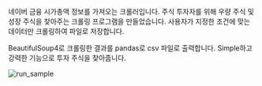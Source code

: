 네이버 금융 시가총액 정보를 가져오는 크롤러입니다. 
주식 투자자를 위해 우량 주식 및 성장 주식을 찾아주는 크롤링 프로그램을 만들었습니다. 
사용자가 지정한 조건에 맞는 데이터만 크롤링하여 파일로 저장합니다. 

BeautifulSoup4로 크롤링한 결과를 pandas로 csv 파일로 출력합니다. 
Simple하고 강력한 기능으로 투자 주식을 찾아줍니다. 


<img src="" alt="run_sample" style="max-width:100%">

